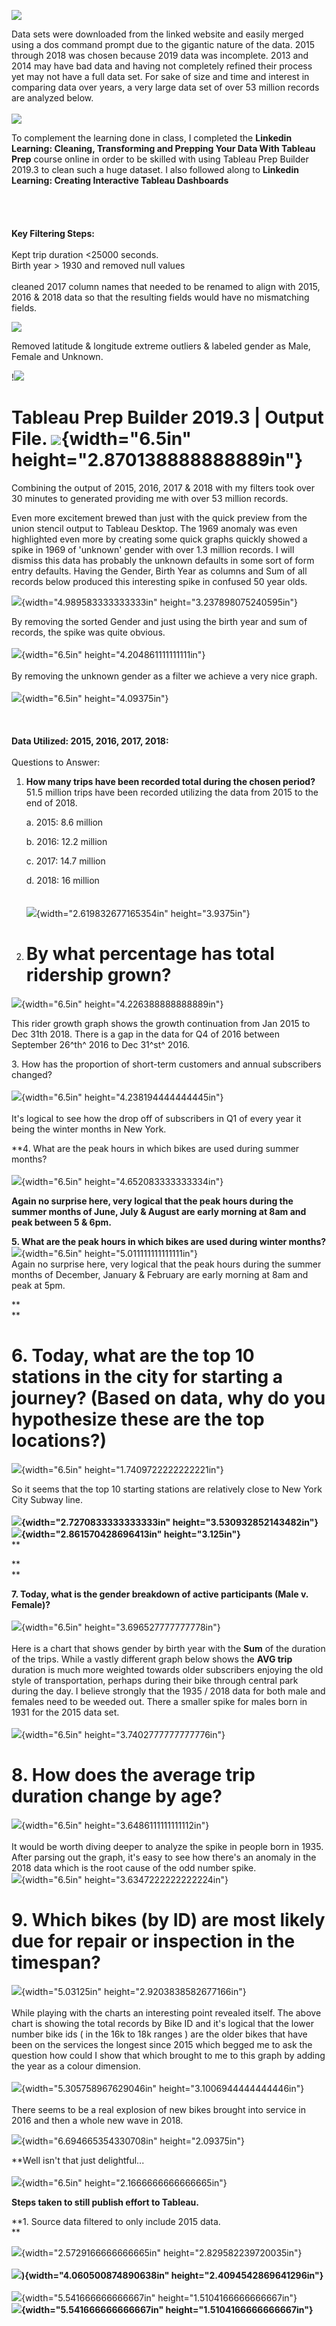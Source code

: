 ![](images/image001.jpg)

Data sets were downloaded from the linked website and easily merged
using a dos command prompt due to the gigantic nature of the data. 2015
through 2018 was chosen because 2019 data was incomplete. 2013 and 2014
may have bad data and having not completely refined their process yet
may not have a full data set. For sake of size and time and interest in
comparing data over years, a very large data set of over 53 million
records are analyzed below.\
\
![](images/image002.png) 

To complement the learning done in class, I completed the **Linkedin
Learning: Cleaning, Transforming and Prepping Your Data With Tableau
Prep** course online in order to be skilled with using Tableau Prep
Builder 2019.3 to clean such a huge dataset. I also followed along to
**Linkedin Learning: Creating Interactive Tableau Dashboards**\
\
\
\
\
**Key Filtering Steps:**\
\
Kept trip duration \<25000 seconds.\
Birth year \> 1930 and removed null values\
\
cleaned 2017 column names that needed to be renamed to align with 2015,
2016 & 2018 data so that the resulting fields would have no mismatching
fields.

![](images/image003.png)

Removed latitude & longitude extreme outliers & labeled gender as Male,
Female and Unknown.

!![](images/image004.png)

**Tableau Prep Builder 2019.3 \| Output File.** 
![](media/image5.png){width="6.5in" height="2.870138888888889in"}
=================================================================================================================

Combining the output of 2015, 2016, 2017 & 2018 with my filters took
over 30 minutes to generated providing me with over 53 million records.

Even more excitement brewed than just with the quick preview from the
union stencil output to Tableau Desktop. The 1969 anomaly was even
highlighted even more by creating some quick graphs quickly showed a
spike in 1969 of 'unknown' gender with over 1.3 million records. I will
dismiss this data has probably the unknown defaults in some sort of form
entry defaults. Having the Gender, Birth Year as columns and Sum of all
records below produced this interesting spike in confused 50 year olds.

![](images/image005.png){width="4.989583333333333in"
height="3.237898075240595in"}

By removing the sorted Gender and just using the birth year and sum of
records, the spike was quite obvious.\
\
![](images/image006.png){width="6.5in" height="4.204861111111111in"}\
\
By removing the unknown gender as a filter we achieve a very nice
graph.\
\
![](images/image007.png){width="6.5in" height="4.09375in"}\
\
\
\
**Data Utilized: 2015, 2016, 2017, 2018:**\
\
Questions to Answer:

1.  **How many trips have been recorded total during the chosen
    period?**\
    51.5 million trips have been recorded utilizing the data from 2015
    to the end of 2018.

    a.  2015: 8.6 million

    b.  2016: 12.2 million

    c.  2017: 14.7 million

    d.  2018: 16 million\
        \
        \
        ![](media/image9.png){width="2.619832677165354in"
        height="3.9375in"}

2.  **By what percentage has total ridership grown?**
    =================================================

![](images/image008.png){width="6.5in" height="4.226388888888889in"}

 This rider growth graph shows the growth continuation from Jan 2015 to
 Dec 31th 2018. There is a gap in the data for Q4 of 2016 between
 September 26^th^ 2016 to Dec 31^st^ 2016.

3\. How has the proportion of short-term customers and annual subscribers
changed?\
\
![](images/image009.png){width="6.5in" height="4.238194444444445in"}\
\
It's logical to see how the drop off of subscribers in Q1 of every year
it being the winter months in New York.

**4. What are the peak hours in which bikes are used during summer
months?\
\
![](images/image010.png){width="6.5in" height="4.652083333333334in"}

**Again no surprise here, very logical that the peak hours during the
summer months of June, July & August are early morning at 8am and peak
between 5 & 6pm.**

**5. What are the peak hours in which bikes are used during winter
months?**\
![](images/image011.png){width="6.5in" height="5.011111111111111in"}\
Again no surprise here, very logical that the peak hours during the
summer months of December, January & February are early morning at 8am
and peak at 5pm.

**\
**

**6. Today, what are the top 10 stations in the city for starting a journey? (Based on data, why do you hypothesize these are the top locations?)** 
====================================================================================================================================================

![](images/image012.png){width="6.5in" height="1.7409722222222221in"}

So it seems that the top 10 starting stations are relatively close to
New York City Subway line.**\
\
![](images/image013.png){width="2.7270833333333333in"
height="3.530932852143482in"}
![](images/image014.png){width="2.861570428696413in"
height="3.125in"}**\
**

**\
**

**7. Today, what is the gender breakdown of active participants (Male v.
Female)?**\
\
![](images/image015.png){width="6.5in" height="3.696527777777778in"}\
\
Here is a chart that shows gender by birth year with the **Sum** of the
duration of the trips. While a vastly different graph below shows the
**AVG trip** duration is much more weighted towards older subscribers
enjoying the old style of transportation, perhaps during their bike
through central park during the day. I believe strongly that the 1935 /
2018 data for both male and females need to be weeded out. There a
smaller spike for males born in 1931 for the 2015 data set.\
\
![](images/image016.png){width="6.5in" height="3.7402777777777776in"}

**8. How does the average trip duration change by age?**
========================================================

![](images/image017.png){width="6.5in" height="3.6486111111111112in"}\
\
It would be worth diving deeper to analyze the spike in people born in
1935. After parsing out the graph, it's easy to see how there's an
anomaly in the 2018 data which is the root cause of the odd number
spike.\
![](images/image018.png){width="6.5in" height="3.6347222222222224in"}

**9. Which bikes (by ID) are most likely due for repair or inspection in the timespan?**
========================================================================================

![](images/image019.png){width="5.03125in" height="2.9203838582677166in"}\
\
While playing with the charts an interesting point revealed itself. The
above chart is showing the total records by Bike ID and it's logical
that the lower number bike ids ( in the 16k to 18k ranges ) are the
older bikes that have been on the services the longest since 2015 which
begged me to ask the question how could I show that which brought to me
to this graph by adding the year as a colour dimension.\
\
![](images/image020.png){width="5.305758967629046in"
height="3.1006944444444446in"}\
\
There seems to be a real explosion of new bikes brought into service in
2016 and then a whole new wave in 2018.

![](images/image021.png){width="6.694665354330708in" height="2.09375in"}

**Well isn't that just delightful...\
\
![](images/image022.png){width="6.5in" height="2.1666666666666665in"}

**Steps taken to still publish effort to Tableau.**

**1. Source data filtered to only include 2015 data.\
**

![](images/image023.png){width="2.5729166666666665in"
height="2.829582239720035in"}**\
\
![](images/image024.png)){width="4.060500874890638in"
height="2.4094542869641296in"}**\
\
![](images/image026.png){width="5.541666666666667in"
height="1.5104166666666667in"}**\
![](images/image027.png){width="5.541666666666667in"
height="1.5104166666666667in"}**\
\
\
\
\
\
\
\
\
\
\
\
\
\
\
\
\
\
\
\
**
